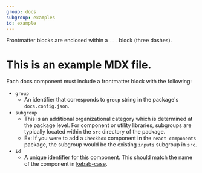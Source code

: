 ```yaml
---
group: docs  
subgroup: examples  
id: example
---
```


Frontmatter blocks are enclosed within a `---` block (three dashes).

# This is an example MDX file.

Each docs component must include a frontmatter block with the following:
- `group`
  - An identifier that corresponds to `group` string in the package's `docs.config.json`.
- `subgroup`
  - This is an additional organizational category which is determined at the package level.  For component or utility libraries, subgroups are typically located within the `src` directory of the package.
  - Ex: If you were to add a `Checkbox` component in the `react-components` package, the subgroup would be the existing `inputs` subgroup in `src`.
- `id`
  - A unique identifier for this component.  This should match the name of the component in [kebab-case](https://www.theserverside.com/definition/Kebab-case).
